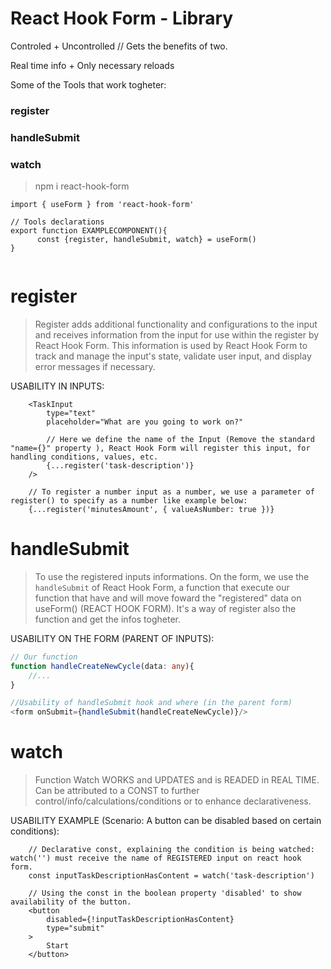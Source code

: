 # React Hook Form - Library

Controled + Uncontrolled 
// Gets the benefits of two.

Real time info + Only necessary reloads

Some of the Tools that work togheter:
### register
### handleSubmit
### watch

> npm i react-hook-form

```tsx
import { useForm } from 'react-hook-form'

// Tools declarations
export function EXAMPLECOMPONENT(){
      const {register, handleSubmit, watch} = useForm()
}


```

# register
> Register adds additional functionality and configurations to the input and receives information from the input for use within the register by React Hook Form. This information is used by React Hook Form to track and manage the input's state, validate user input, and display error messages if necessary.


USABILITY IN INPUTS:
```tsx
    <TaskInput
        type="text"
        placeholder="What are you going to work on?"

        // Here we define the name of the Input (Remove the standard "name={}" property ), React Hook Form will register this input, for handling conditions, values, etc.
        {...register('task-description')} 
    />

    // To register a number input as a number, we use a parameter of register() to specify as a number like example below:
    {...register('minutesAmount', { valueAsNumber: true })}
```


# handleSubmit
> To use the registered inputs informations.
> On the form, we use the `handleSubmit` of React Hook Form, a function that execute our function that have and will move foward the "registered" data on useForm() (REACT HOOK FORM).
> It's a way of register also the function and get the infos togheter.

USABILITY ON THE FORM (PARENT OF INPUTS):
```ts
// Our function
function handleCreateNewCycle(data: any){
    //...
}

//Usability of handleSubmit hook and where (in the parent form)
<form onSubmit={handleSubmit(handleCreateNewCycle)}/>
```


# watch
> Function Watch WORKS and UPDATES and is READED in REAL TIME.
> Can be attributed to a CONST to further control/info/calculations/conditions or to enhance declarativeness.

USABILITY EXAMPLE (Scenario: A button can be disabled based on certain conditions):

```tsx
    // Declarative const, explaining the condition is being watched: watch('') must receive the name of REGISTERED input on react hook form.
    const inputTaskDescriptionHasContent = watch('task-description')

    // Using the const in the boolean property 'disabled' to show availability of the button.
    <button
        disabled={!inputTaskDescriptionHasContent}
        type="submit"
    >
        Start
    </button>
```